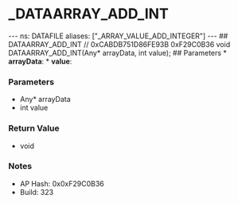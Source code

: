 # _DATAARRAY_ADD_INT

--- ns: DATAFILE aliases: ["_ARRAY_VALUE_ADD_INTEGER"] --- ## DATAARRAY_ADD_INT  // 0xCABDB751D86FE93B 0xF29C0B36 void DATAARRAY_ADD_INT(Any* arrayData, int value);   ## Parameters * **arrayData**: * **value**:

### Parameters
* Any* arrayData
* int value

### Return Value
* void

### Notes
* AP Hash: 0x0xF29C0B36
* Build: 323

